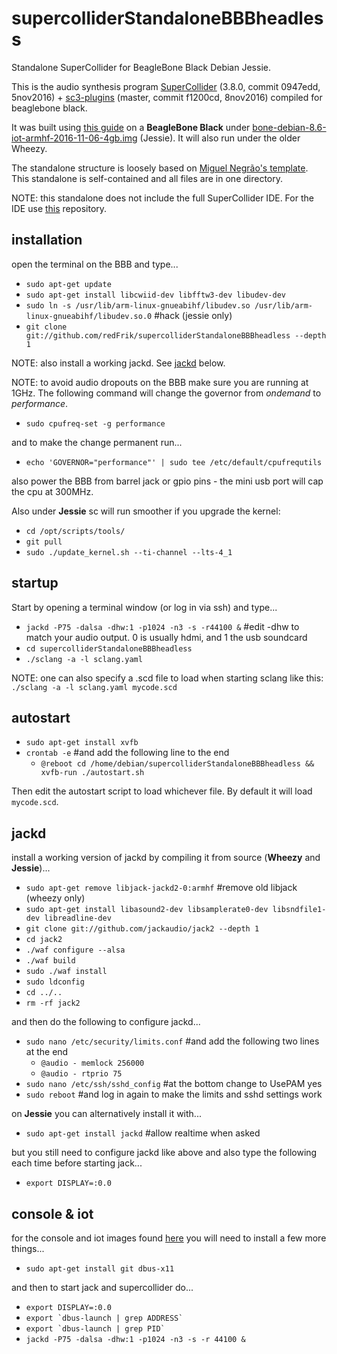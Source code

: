 # supercolliderStandaloneBBBheadless
Standalone SuperCollider for BeagleBone Black Debian Jessie.

This is the audio synthesis program [SuperCollider](http://github.com/supercollider/supercollider) (3.8.0, commit 0947edd, 5nov2016) + [sc3-plugins](https://github.com/supercollider/sc3-plugins) (master, commit f1200cd, 8nov2016) compiled for beaglebone black.

It was built using [this guide](http://supercollider.github.io/development/building-beagleboneblack) on a **BeagleBone Black** under [bone-debian-8.6-iot-armhf-2016-11-06-4gb.img](http://beagleboard.org/latest-images) (Jessie). It will also run under the older Wheezy.

The standalone structure is loosely based on [Miguel Negrão's template](https://github.com/miguel-negrao/scStandalone). This standalone is self-contained and all files are in one directory.

NOTE: this standalone does not include the full SuperCollider IDE. For the IDE use [this](https://github.com/redFrik/supercolliderStandaloneBBB) repository.

installation
--

open the terminal on the BBB and type...

* `sudo apt-get update`
* `sudo apt-get install libcwiid-dev libfftw3-dev libudev-dev`
* `sudo ln -s /usr/lib/arm-linux-gnueabihf/libudev.so /usr/lib/arm-linux-gnueabihf/libudev.so.0` #hack (jessie only)
* `git clone git://github.com/redFrik/supercolliderStandaloneBBBheadless --depth 1`

NOTE: also install a working jackd. See [jackd](#jackd) below.

NOTE: to avoid audio dropouts on the BBB make sure you are running at 1GHz. The following command will change the governor from *ondemand* to *performance*.

* `sudo cpufreq-set -g performance`

and to make the change permanent run...

* `echo 'GOVERNOR="performance"' | sudo tee /etc/default/cpufrequtils`

also power the BBB from barrel jack or gpio pins - the mini usb port will cap the cpu at 300MHz.

Also under **Jessie** sc will run smoother if you upgrade the kernel:

* `cd /opt/scripts/tools/`
* `git pull`
* `sudo ./update_kernel.sh --ti-channel --lts-4_1`

startup
--

Start by opening a terminal window (or log in via ssh) and type...

* `jackd -P75 -dalsa -dhw:1 -p1024 -n3 -s -r44100 &` #edit -dhw to match your audio output. 0 is usually hdmi, and 1 the usb soundcard
* `cd supercolliderStandaloneBBBheadless`
* `./sclang -a -l sclang.yaml`

NOTE: one can also specify a .scd file to load when starting sclang like this: `./sclang -a -l sclang.yaml mycode.scd`

autostart
--

* `sudo apt-get install xvfb`
* `crontab -e` #and add the following line to the end
  * `@reboot cd /home/debian/supercolliderStandaloneBBBheadless && xvfb-run ./autostart.sh`

Then edit the autostart script to load whichever file. By default it will load `mycode.scd`.

jackd
--

install a working version of jackd by compiling it from source (**Wheezy** and **Jessie**)...

* `sudo apt-get remove libjack-jackd2-0:armhf` #remove old libjack (wheezy only)
* `sudo apt-get install libasound2-dev libsamplerate0-dev libsndfile1-dev libreadline-dev`
* `git clone git://github.com/jackaudio/jack2 --depth 1`
* `cd jack2`
* `./waf configure --alsa`
* `./waf build`
* `sudo ./waf install`
* `sudo ldconfig`
* `cd ../..`
* `rm -rf jack2`

and then do the following to configure jackd...

* `sudo nano /etc/security/limits.conf` #and add the following two lines at the end
  * `@audio - memlock 256000`
  * `@audio - rtprio 75`
* `sudo nano /etc/ssh/sshd_config` #at the bottom change to UsePAM yes
* `sudo reboot` #and log in again to make the limits and sshd settings work

on **Jessie** you can alternatively install it with...

* `sudo apt-get install jackd` #allow realtime when asked

but you still need to configure jackd like above and also type the following each time before starting jack...

* `export DISPLAY=:0.0`

console & iot
--

for the console and iot images found [here](http://elinux.org/Beagleboard:BeagleBoneBlack_Debian) you will need to install a few more things...

* `sudo apt-get install git dbus-x11`

and then to start jack and supercollider do...

* `export DISPLAY=:0.0`
* ``export `dbus-launch | grep ADDRESS` ``
* ``export `dbus-launch | grep PID` ``
* `jackd -P75 -dalsa -dhw:1 -p1024 -n3 -s -r 44100 &`
